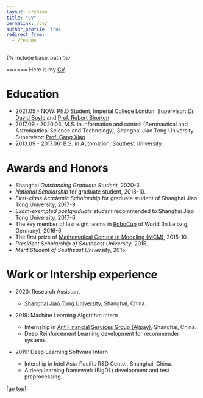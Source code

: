 ```yaml
---
layout: archive
title: "CV"
permalink: /cv/
author_profile: true
redirect_from:
  - /resume
---
```


{% include base_path %}

======
Here is my [CV](https://Alex-yanranwang.github.io/files/CV_Yanran.pdf).
<!-- Here is my CV [[English Version](https://yrwang501.github.io/files/CV_Yanran.pdf), [中文简历](https://alanlusun.github.io/files/CV_LuChangsheng_CN.pdf)]. -->

Education
======
* 2021.05 - NOW:     Ph.D Student, Imperial College London.
	Supervisor: [Dr. David Boyle](https://www.imperial.ac.uk/people/david.boyle) and [Prof. Robert Shorten](https://robertshorten.com/)
* 2017.09 - 2020.03: M.S. in information and control (Aeronautical and Astronautical Science and Technology), Shanghai Jiao Tong University.
	Supervisor: [Prof. Gang Xiao](https://www.aero.sjtu.edu.cn/Data/View/1025)
* 2013.09 - 2017.06: B.S. in Automation, Southest University.

Awards and Honors
======  
* Shanghai *Outstanding Graduate Student*, 2020-3.
* *National Scholarship* for graduate student, 2018-10.
* *First-class Academic Scholarship* for graduate student of Shanghai Jiao Tong University, 2017-9.
* *Exam-exempted postgraduate student* recommended to Shanghai Jiao Tong University, 2017-6.
* The key member of last eight teams in [RoboCup](https://www.robocup.org/) of World (In Leipzig, Germany), 2016-6.
* The first prize of [Mathematical Contest in Modeling (MCM)](https://www.comap.com/undergraduate/contests/), 2015-10.
* *President Scholarship of Southeast University*, 2015.
* *Merit Student of Southeast University*, 2015.

Work or Intership experience
======
* 2020: Research Assistant
  * [Shanghai Jiao Tong University](https://www.sjtu.edu.cn/), Shanghai, China.

* 2019: Machine Learning Algorithm Intern
  * Internship in [Ant Financial Services Group (Alipay)](https://www.antgroup.com/en), Shanghai, China.
  * Deep Reinforcement Learning development for recommender systems.

* 2019: Deep Learning Software Intern
  * Intership in Intel Asia-Pacific R&D Center, Shanghai, China.
  * A deep learning framework (BigDL) development and test preprocessing.

[[go top](https://Alex-yanranwang.github.io/cv/)]  
